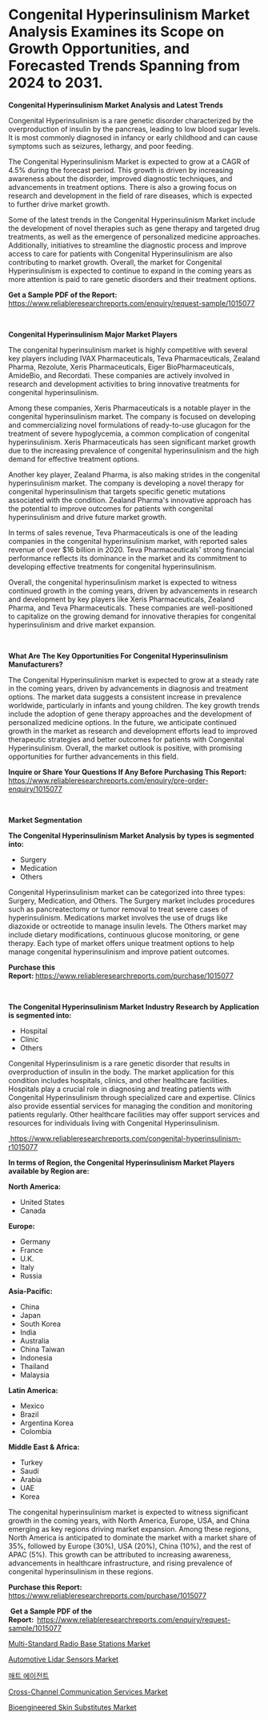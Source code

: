 <p><h1>Congenital Hyperinsulinism Market Analysis Examines its Scope on Growth Opportunities, and Forecasted Trends Spanning from 2024 to 2031.</h1></p><p><strong>Congenital Hyperinsulinism Market Analysis and Latest Trends</strong></p>
<p><p>Congenital Hyperinsulinism is a rare genetic disorder characterized by the overproduction of insulin by the pancreas, leading to low blood sugar levels. It is most commonly diagnosed in infancy or early childhood and can cause symptoms such as seizures, lethargy, and poor feeding.</p><p>The Congenital Hyperinsulinism Market is expected to grow at a CAGR of 4.5% during the forecast period. This growth is driven by increasing awareness about the disorder, improved diagnostic techniques, and advancements in treatment options. There is also a growing focus on research and development in the field of rare diseases, which is expected to further drive market growth.</p><p>Some of the latest trends in the Congenital Hyperinsulinism Market include the development of novel therapies such as gene therapy and targeted drug treatments, as well as the emergence of personalized medicine approaches. Additionally, initiatives to streamline the diagnostic process and improve access to care for patients with Congenital Hyperinsulinism are also contributing to market growth. Overall, the market for Congenital Hyperinsulinism is expected to continue to expand in the coming years as more attention is paid to rare genetic disorders and their treatment options.</p></p>
<p><strong>Get a Sample PDF of the Report:&nbsp;</strong> <a href="https://www.reliableresearchreports.com/enquiry/request-sample/1015077">https://www.reliableresearchreports.com/enquiry/request-sample/1015077</a></p>
<p>&nbsp;</p>
<p><strong>Congenital Hyperinsulinism Major Market Players</strong></p>
<p><p>The congenital hyperinsulinism market is highly competitive with several key players including IVAX Pharmaceuticals, Teva Pharmaceuticals, Zealand Pharma, Rezolute, Xeris Pharmaceuticals, Eiger BioPharmaceuticals, AmideBio, and Recordati. These companies are actively involved in research and development activities to bring innovative treatments for congenital hyperinsulinism.</p><p>Among these companies, Xeris Pharmaceuticals is a notable player in the congenital hyperinsulinism market. The company is focused on developing and commercializing novel formulations of ready-to-use glucagon for the treatment of severe hypoglycemia, a common complication of congenital hyperinsulinism. Xeris Pharmaceuticals has seen significant market growth due to the increasing prevalence of congenital hyperinsulinism and the high demand for effective treatment options.</p><p>Another key player, Zealand Pharma, is also making strides in the congenital hyperinsulinism market. The company is developing a novel therapy for congenital hyperinsulinism that targets specific genetic mutations associated with the condition. Zealand Pharma's innovative approach has the potential to improve outcomes for patients with congenital hyperinsulinism and drive future market growth.</p><p>In terms of sales revenue, Teva Pharmaceuticals is one of the leading companies in the congenital hyperinsulinism market, with reported sales revenue of over $16 billion in 2020. Teva Pharmaceuticals' strong financial performance reflects its dominance in the market and its commitment to developing effective treatments for congenital hyperinsulinism.</p><p>Overall, the congenital hyperinsulinism market is expected to witness continued growth in the coming years, driven by advancements in research and development by key players like Xeris Pharmaceuticals, Zealand Pharma, and Teva Pharmaceuticals. These companies are well-positioned to capitalize on the growing demand for innovative therapies for congenital hyperinsulinism and drive market expansion.</p></p>
<p>&nbsp;</p>
<p><strong>What Are The Key Opportunities For Congenital Hyperinsulinism Manufacturers?</strong></p>
<p><p>The Congenital Hyperinsulinism market is expected to grow at a steady rate in the coming years, driven by advancements in diagnosis and treatment options. The market data suggests a consistent increase in prevalence worldwide, particularly in infants and young children. The key growth trends include the adoption of gene therapy approaches and the development of personalized medicine options. In the future, we anticipate continued growth in the market as research and development efforts lead to improved therapeutic strategies and better outcomes for patients with Congenital Hyperinsulinism. Overall, the market outlook is positive, with promising opportunities for further advancements in this field.</p></p>
<p><strong>Inquire or Share Your Questions If Any Before Purchasing This Report:</strong> <a href="https://www.reliableresearchreports.com/enquiry/pre-order-enquiry/1015077">https://www.reliableresearchreports.com/enquiry/pre-order-enquiry/1015077</a></p>
<p>&nbsp;</p>
<p><strong>Market Segmentation</strong></p>
<p><strong>The Congenital Hyperinsulinism Market Analysis by types is segmented into:</strong></p>
<p><ul><li>Surgery</li><li>Medication</li><li>Others</li></ul></p>
<p><p>Congenital Hyperinsulinism market can be categorized into three types: Surgery, Medication, and Others. The Surgery market includes procedures such as pancreatectomy or tumor removal to treat severe cases of hyperinsulinism. Medications market involves the use of drugs like diazoxide or octreotide to manage insulin levels. The Others market may include dietary modifications, continuous glucose monitoring, or gene therapy. Each type of market offers unique treatment options to help manage congenital hyperinsulinism and improve patient outcomes.</p></p>
<p><strong>Purchase this Report:&nbsp;</strong><a href="https://www.reliableresearchreports.com/purchase/1015077">https://www.reliableresearchreports.com/purchase/1015077</a></p>
<p>&nbsp;</p>
<p><strong>The Congenital Hyperinsulinism Market Industry Research by Application is segmented into:</strong></p>
<p><ul><li>Hospital</li><li>Clinic</li><li>Others</li></ul></p>
<p><p>Congenital Hyperinsulinism is a rare genetic disorder that results in overproduction of insulin in the body. The market application for this condition includes hospitals, clinics, and other healthcare facilities. Hospitals play a crucial role in diagnosing and treating patients with Congenital Hyperinsulinism through specialized care and expertise. Clinics also provide essential services for managing the condition and monitoring patients regularly. Other healthcare facilities may offer support services and resources for individuals living with Congenital Hyperinsulinism.</p></p>
<p><a href="https://www.reliableresearchreports.com/congenital-hyperinsulinism-r1015077">&nbsp;https://www.reliableresearchreports.com/congenital-hyperinsulinism-r1015077</a></p>
<p><strong>In terms of Region, the Congenital Hyperinsulinism Market Players available by Region are:</strong></p>
<p>
    <p> <strong> North America: </strong>
        <ul>
            <li>United States</li>
            <li>Canada</li>
        </ul>
        </p> 
    <p> <strong> Europe: </strong>
        <ul>
            <li>Germany</li>
            <li>France</li>
            <li>U.K.</li>
            <li>Italy</li>
            <li>Russia</li>
        </ul>
        </p> 
    <p> <strong> Asia-Pacific: </strong>
        <ul>
            <li>China</li>
            <li>Japan</li>
            <li>South Korea</li>
            <li>India</li>
            <li>Australia</li>
            <li>China Taiwan</li>
            <li>Indonesia</li>
            <li>Thailand</li>
            <li>Malaysia</li>
        </ul>
        </p> 
    <p> <strong> Latin America: </strong>
        <ul>
            <li>Mexico</li>
            <li>Brazil</li>
            <li>Argentina Korea</li>
            <li>Colombia</li>
        </ul>
        </p> 
    <p> <strong> Middle East & Africa: </strong>
        <ul>
            <li>Turkey</li>
            <li>Saudi</li>
            <li>Arabia</li>
            <li>UAE</li>
            <li>Korea</li>
        </ul>
    </p>
    </p>
<p><p>The congenital hyperinsulinism market is expected to witness significant growth in the coming years, with North America, Europe, USA, and China emerging as key regions driving market expansion. Among these regions, North America is anticipated to dominate the market with a market share of 35%, followed by Europe (30%), USA (20%), China (10%), and the rest of APAC (5%). This growth can be attributed to increasing awareness, advancements in healthcare infrastructure, and rising prevalence of congenital hyperinsulinism in these regions.</p></p>
<p><strong>Purchase this Report: </strong><a href="https://www.reliableresearchreports.com/purchase/1015077">https://www.reliableresearchreports.com/purchase/1015077</a></p>
<p>&nbsp;<strong>Get a Sample PDF of the Report:&nbsp;&nbsp;</strong><a href="https://www.reliableresearchreports.com/enquiry/request-sample/1015077">https://www.reliableresearchreports.com/enquiry/request-sample/1015077</a></p>
<p><strong></strong></p>
<p><p><a href="https://medium.com/@theomorar08/multi-standard-radio-base-stations-market-forecast-global-market-trends-and-analysis-from-2024-to-44225584977c">Multi-Standard Radio Base Stations Market</a></p><p><a href="https://github.com/troySchroederhs/Market-Research-Report-List-1/blob/main/automotive-lidar-sensors-market.md">Automotive Lidar Sensors Market</a></p><p><a href="https://github.com/wallacBahrtyinger567686/Market-Research-Report-List-3/blob/main/325624078770.md">매트 에이전트</a></p><p><a href="https://medium.com/@shjsi3663/exploring-cross-channel-communication-services-market-dynamics-global-trends-and-future-growth-05022851723d">Cross-Channel Communication Services Market</a></p><p><a href="https://github.com/caseyee25/Market-Research-Report-List-1/blob/main/bioengineered-skin-substitutes-market.md">Bioengineered Skin Substitutes Market</a></p></p>